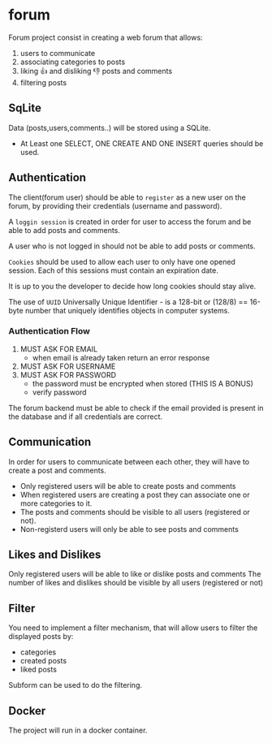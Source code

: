 # forum

Forum project consist in creating a web forum that allows:

1. users to communicate
2. associating categories to posts
3. liking 👍 and disliking 👎 posts and comments
4. filtering posts

## SqLite

Data (posts,users,comments..) will be stored using a SQLite.

- At Least one SELECT, ONE CREATE AND ONE INSERT queries should be used.


## Authentication

The client(forum user) should be able to `register` as a new user on the forum, by 
providing their credentials (username and password).

A `loggin session` is created in order for user to access the forum and be able to 
add posts and comments.

A user who is not logged in should not be able to add posts or comments.

`Cookies` should be used to allow each user to only have one opened session.
Each of this sessions must contain an expiration date.

It is up to you the developer to decide how long cookies should stay alive.

The use of `UUID` Universally Unique Identifier - is a 128-bit or (128/8) == 16-byte number that uniquely identifies objects in computer systems.


### Authentication Flow

1. MUST ASK FOR EMAIL
    - when email is already taken return an error response
2. MUST ASK FOR USERNAME
3. MUST ASK FOR PASSWORD
    - the password must be encrypted when stored (THIS IS A BONUS)
    - verify password

The forum backend must be able to check if the email provided is present in the database and if all credentials are correct.

## Communication

In order for users to communicate between each other, they will have to create a post and comments.

- Only registered users will be able to create posts and comments
- When registered users are creating a post they can associate one or more categories to it.
- The posts and comments should be visible to all users (registered or not).
- Non-registerd users will only be able to see posts and comments

## Likes and Dislikes
Only registered users will be able to like or dislike posts and comments
The number of likes and dislikes should be visible by all users (registered or not)

## Filter

You need to implement a filter mechanism, that will allow users to filter the displayed posts by:
- categories
- created posts
- liked posts

Subform can be used to do the filtering.

## Docker

The project will run in a docker container.
